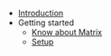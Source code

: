 * [Introduction](.README.md)
* Getting started
  * [Know about Matrix](./Getting_started/about.md)
  * [Setup](./Getting_started/setup.md)
